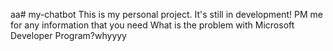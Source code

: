 aa# my-chatbot
This is my personal project. It's still in development!
PM me for any information that you need 
What is the problem with Microsoft Developer Program?whyyyy


